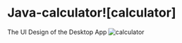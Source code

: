 # Java-calculator![calculator]

The UI Design of the Desktop App
![calculator](https://user-images.githubusercontent.com/73290243/155880680-95935025-81a0-4e90-b472-6ea9f8b99cfe.PNG)
